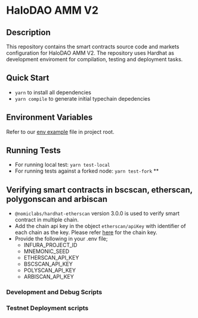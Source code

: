 # HaloDAO AMM V2

## Description

This repository contains the smart contracts source code and markets configuration for HaloDAO AMM V2. The repository uses Hardhat as development enviroment for compilation, testing and deployment tasks.

## Quick Start

- `yarn` to install all dependencies
- `yarn compile` to generate initial typechain depedencies

## Environment Variables

Refer to our [env example](./.env.example) file in project root.

## Running Tests

- For running local test: `yarn test-local`
- For running tests against a forked node: `yarn test-fork` \*\*

## Verifying smart contracts in bscscan, etherscan, polygonscan and arbiscan

- `@nomiclabs/hardhat-etherscan` version 3.0.0 is used to verify smart contract in multiple chain.
- Add the chain api key in the object `etherscan/apiKey` with identifier of each chain as the key. Please refer [here](https://hardhat.org/plugins/nomiclabs-hardhat-etherscan.html#multiple-api-keys-and-alternative-block-explorers) for the chain key.
- Provide the following in your .env file;
  - INFURA_PROJECT_ID
  - MNEMONIC_SEED
  - ETHERSCAN_API_KEY
  - BSCSCAN_API_KEY
  - POLYSCAN_API_KEY
  - ARBISCAN_API_KEY

### Development and Debug Scripts

### Testnet Deployment scripts
